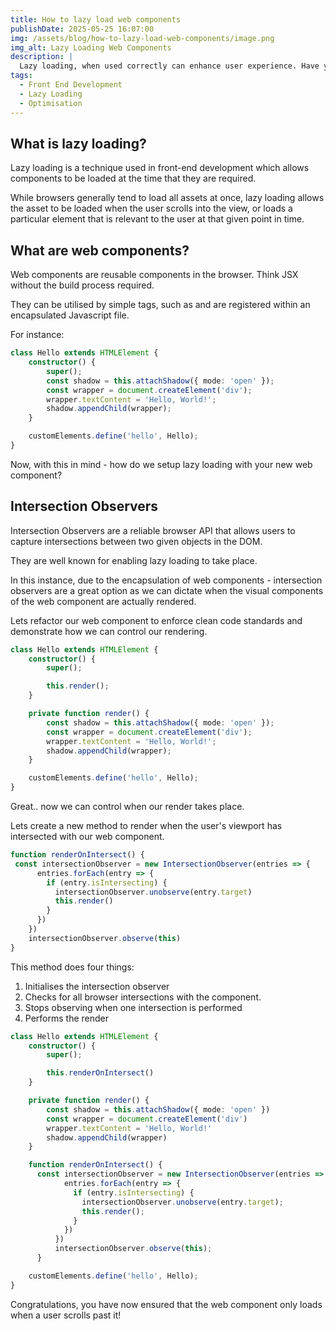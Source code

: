 ```yaml
---
title: How to lazy load web components
publishDate: 2025-05-25 16:07:00
img: /assets/blog/how-to-lazy-load-web-components/image.png
img_alt: Lazy Loading Web Components
description: | 
  Lazy loading, when used correctly can enhance user experience. Have you tried lazy loading your web components?
tags:
  - Front End Development
  - Lazy Loading
  - Optimisation
---
```


## What is lazy loading?

Lazy loading is a technique used in front-end development which allows components to be loaded at the time that they are required.

While browsers generally tend to load all assets at once, lazy loading allows the asset to be loaded when the user scrolls into the view, or loads a particular element that is relevant to the user at that given point in time.

## What are web components?

Web components are reusable components in the browser. Think JSX without the build process required. 

They can be utilised by simple tags, such as <hello></hello> and are registered within an encapsulated Javascript file.

For instance:

```ts
class Hello extends HTMLElement {
    constructor() {
        super();
        const shadow = this.attachShadow({ mode: 'open' });
        const wrapper = document.createElement('div');
        wrapper.textContent = 'Hello, World!';
        shadow.appendChild(wrapper);
    }

    customElements.define('hello', Hello);
}
```

Now, with this in mind - how do we setup lazy loading with your new web component?

## Intersection Observers

Intersection Observers are a reliable browser API that allows users to capture intersections between two given objects in the DOM.

They are well known for enabling lazy loading to take place.

In this instance, due to the encapsulation of web components - intersection observers are a great option as we can dictate when the visual components of the web component are actually rendered.

Lets refactor our web component to enforce clean code standards and demonstrate how we can control our rendering.

```ts
class Hello extends HTMLElement {
    constructor() {
        super();

        this.render();
    }

    private function render() {
        const shadow = this.attachShadow({ mode: 'open' });
        const wrapper = document.createElement('div');
        wrapper.textContent = 'Hello, World!';
        shadow.appendChild(wrapper);
    }

    customElements.define('hello', Hello);
}
```

Great.. now we can control when our render takes place.

Lets create a new method to render when the user's viewport has intersected with our web component. 

```ts
function renderOnIntersect() {
 const intersectionObserver = new IntersectionObserver(entries => {
      entries.forEach(entry => {
        if (entry.isIntersecting) {
          intersectionObserver.unobserve(entry.target)
          this.render()
        }
      })
    })
    intersectionObserver.observe(this)
}
```

This method does four things:

1) Initialises the intersection observer
2) Checks for all browser intersections with the component.
3) Stops observing when one intersection is performed
4) Performs the render

```ts
class Hello extends HTMLElement {
    constructor() {
        super();

        this.renderOnIntersect()
    }

    private function render() {
        const shadow = this.attachShadow({ mode: 'open' })
        const wrapper = document.createElement('div')
        wrapper.textContent = 'Hello, World!'
        shadow.appendChild(wrapper)
    }

    function renderOnIntersect() {
      const intersectionObserver = new IntersectionObserver(entries => {
            entries.forEach(entry => {
              if (entry.isIntersecting) {
                intersectionObserver.unobserve(entry.target);
                this.render();
              }
            })
          })
          intersectionObserver.observe(this);
      }

    customElements.define('hello', Hello);
}
```

Congratulations, you have now ensured that the <hello> web component only loads when a user scrolls past it!

